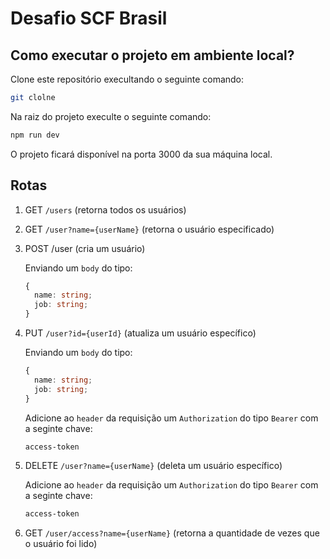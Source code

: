 # Desafio SCF Brasil

## Como executar o projeto em ambiente local?

Clone este repositório execultando o seguinte comando:

```bash
git clolne
```

Na raiz do projeto execulte o seguinte comando:

```bash
npm run dev
```

O projeto ficará disponível na porta 3000 da sua máquina local.

## Rotas

1. GET `/users` (retorna todos os usuários)

2. GET `/user?name={userName}` (retorna o usuário especificado)

3. POST /user (cria um usuário)

   Enviando um `body` do tipo:

   ```typescript
   {
     name: string;
     job: string;
   }
   ```

4. PUT `/user?id={userId}` (atualiza um usuário específico)

   Enviando um `body` do tipo:

   ```typescript
   {
     name: string;
     job: string;
   }
   ```

   Adicione ao `header` da requisição um `Authorization` do tipo `Bearer` com a seginte chave:

   ```bash
   access-token
   ```

5. DELETE `/user?name={userName}` (deleta um usuário específico)

   Adicione ao `header` da requisição um `Authorization` do tipo `Bearer` com a seginte chave:

   ```bash
   access-token
   ```

6. GET `/user/access?name={userName}` (retorna a quantidade de vezes que o usuário foi lido)

